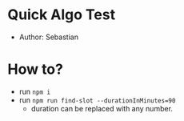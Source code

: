 # Quick Algo Test

- Author: Sebastian

# How to?

- run `npm i`
- run `npm run find-slot --durationInMinutes=90`
  - duration can be replaced with any number.
